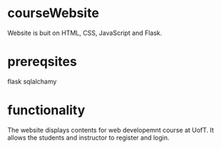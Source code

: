 # courseWebsite
Website is buit on HTML, CSS, JavaScript and Flask.

#  prereqsites
flask
sqlalchamy 

# functionality 
The website displays contents for web developemnt course at UofT. It allows the students and instructor to register and login. 
